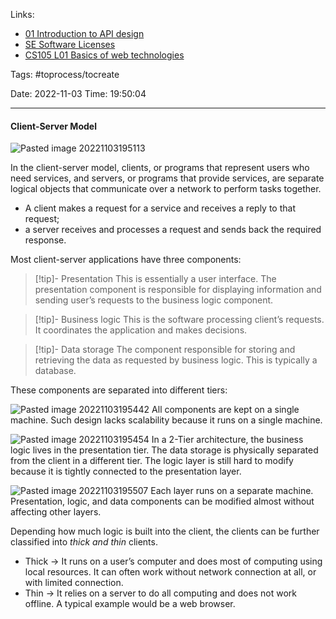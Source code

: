 
Links:
- [01 Introduction to API design](../NodeJS_UpSkillMe/API%20Design/01%20Introduction%20to%20API%20design.md)
- [SE Software Licenses](SE%20Software%20Licenses.md)
- [CS105 L01 Basics of web technologies](../../00%20Uni/CS105/CS105%20L01%20Basics%20of%20web%20technologies.md)

Tags: #toprocess/tocreate 

Date: 2022-11-03
Time: 19:50:04
____

#### Client-Server Model

![Pasted image 20221103195113](../../../300%20Utils/305%20Attachments/Pasted%20image%2020221103195113.png)

In the client-server model, clients, or programs that represent users who need services, and servers, or programs that provide services, are separate logical objects that communicate over a network to perform tasks together.
- A client makes a request for a service and receives a reply to that request;
- a server receives and processes a request and sends back the required response.

Most client-server applications have three components:
>[!tip]- Presentation
> This is essentially a user interface. The presentation component is responsible for displaying information and sending user’s requests to the business logic component.

>[!tip]- Business logic
> This is the software processing client’s requests. It coordinates the application and makes decisions.

>[!tip]- Data storage
> The component responsible for storing and retrieving the data as requested by business logic. This is typically a database.

These components are separated into different tiers:

![Pasted image 20221103195442](../../../300%20Utils/305%20Attachments/Pasted%20image%2020221103195442.png)
All components are kept on a single machine. Such design lacks scalability because it runs on a single machine.

![Pasted image 20221103195454](../../../300%20Utils/305%20Attachments/Pasted%20image%2020221103195454.png)
In a 2-Tier architecture, the business logic lives in the presentation tier. The data storage is physically separated from the client in a different tier.
The logic layer is still hard to modify because it is tightly connected to the presentation layer.

![Pasted image 20221103195507](../../../300%20Utils/305%20Attachments/Pasted%20image%2020221103195507.png)
Each layer runs on a separate machine. Presentation, logic, and data components can be modified almost without affecting other layers.

Depending how much logic is built into the client, the clients can be further classified into *thick and thin* clients.
- Thick -> It runs on a user’s computer and does most of computing using local resources. It can often work without network connection at all, or with limited connection.
- Thin -> It relies on a server to do all computing and does not work offline. A typical example would be a web browser.

